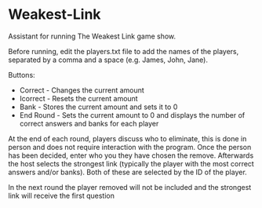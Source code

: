 # Weakest-Link

Assistant for running The Weakest Link game show.

Before running, edit the players.txt file to add the names of the players, separated by a comma and a space (e.g. James, John, Jane).

Buttons:
- Correct - Changes the current amount
- Icorrect - Resets the current amount
- Bank - Stores the current amount and sets it to 0
- End Round - Sets the current amount to 0 and displays the number of correct answers and banks for each player

At the end of each round, players discuss who to eliminate, this is done in person and does not require interaction with the program. Once the person has been decided, enter who you they have chosen the remove. Afterwards the host selects the strongest link (typically the player with the most correct answers and/or banks). Both of these are selected by the ID of the player.

In the next round the player removed will not be included and the strongest link will receive the first question
